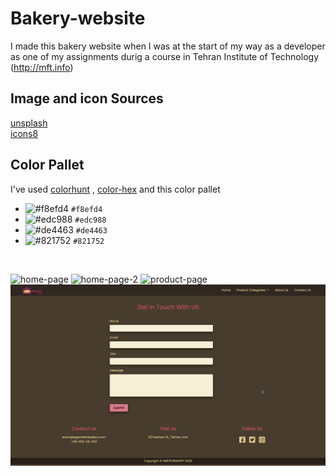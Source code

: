 # Bakery-website
I made this bakery website when I was at the start of my way as a developer as one of my assignments durig a course in Tehran Institute of Technology  (http://mft.info) 

<h2>Image and icon Sources </h2>

<a href="https://unsplash.com" >unsplash</a>
<br/>
<a href="https://icons8.com" >icons8</a>


<h2>Color Pallet </h2>

I've used <a href="https://colorhunt.co" >colorhunt</a> , <a href="https://www.color-hex.com" >color-hex</a> and this color pallet 
<br/>

- ![#f8efd4](https://via.placeholder.com/15/f8efd4/000000?text=+) `#f8efd4`
- ![#edc988](https://via.placeholder.com/15/edc988/000000?text=+) `#edc988`
- ![#de4463](https://via.placeholder.com/15/de4463/000000?text=+) `#de4463`
- ![#821752](https://via.placeholder.com/15/821752/000000?text=+) `#821752`





<br/>

![home-page](home-page.png)
![home-page-2](home-page-2.png)
![product-page](product-page.png)
![contact-us](contact-us.png)

